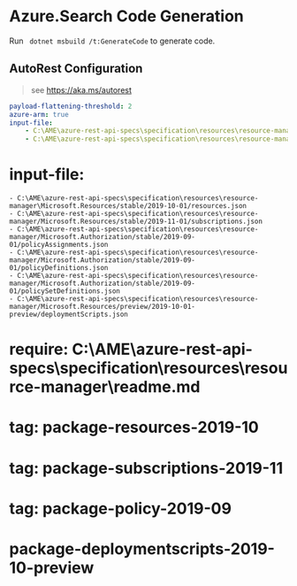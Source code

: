# Azure.Search Code Generation

Run ` dotnet msbuild /t:GenerateCode` to generate code.

## AutoRest Configuration
> see https://aka.ms/autorest


```yaml
payload-flattening-threshold: 2
azure-arm: true
input-file:
    - C:\AME\azure-rest-api-specs\specification\resources\resource-manager\Microsoft.Resources/stable/2019-10-01/resources.json
    - C:\AME\azure-rest-api-specs\specification\resources\resource-manager/Microsoft.Resources/preview/2019-10-01-preview/deploymentScripts.json
```

# input-file:
    - C:\AME\azure-rest-api-specs\specification\resources\resource-manager\Microsoft.Resources/stable/2019-10-01/resources.json
    - C:\AME\azure-rest-api-specs\specification\resources\resource-manager/Microsoft.Resources/stable/2019-11-01/subscriptions.json
    - C:\AME\azure-rest-api-specs\specification\resources\resource-manager/Microsoft.Authorization/stable/2019-09-01/policyAssignments.json
    - C:\AME\azure-rest-api-specs\specification\resources\resource-manager/Microsoft.Authorization/stable/2019-09-01/policyDefinitions.json
    - C:\AME\azure-rest-api-specs\specification\resources\resource-manager/Microsoft.Authorization/stable/2019-09-01/policySetDefinitions.json
    - C:\AME\azure-rest-api-specs\specification\resources\resource-manager/Microsoft.Resources/preview/2019-10-01-preview/deploymentScripts.json

# require: C:\AME\azure-rest-api-specs\specification\resources\resource-manager\readme.md

# tag: package-resources-2019-10
# tag: package-subscriptions-2019-11
# tag: package-policy-2019-09
# package-deploymentscripts-2019-10-preview
